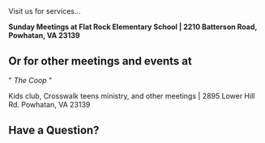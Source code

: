 ##  
​Visit us for services...

**Sunday Meetings at Flat Rock Elementary School   |  2210 Batterson Road,
Powhatan, VA 23139**

## Or for other meetings and events at  
​" _The Coop_ "

Kids club, Crosswalk teens ministry, and other meetings  | 2895 Lower Hill Rd.
Powhatan, VA 23139

## Have a Question?

